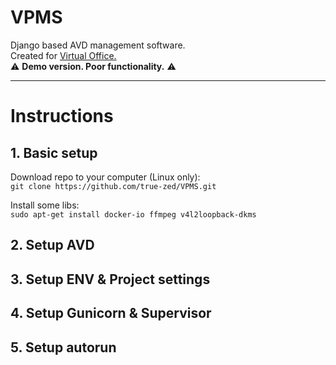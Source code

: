 # VPMS
Django based AVD management software.  
Created for [Virtual Office.](https://virtualoff.ru)  
:warning: **Demo version. Poor functionality.** :warning:  
______________
# Instructions
## 1. Basic setup

Download repo to your computer (Linux only):  
```git clone https://github.com/true-zed/VPMS.git```

Install some libs:  
```sudo apt-get install docker-io ffmpeg v4l2loopback-dkms```

## 2. Setup AVD
## 3. Setup ENV & Project settings
## 4. Setup Gunicorn & Supervisor
## 5. Setup autorun

